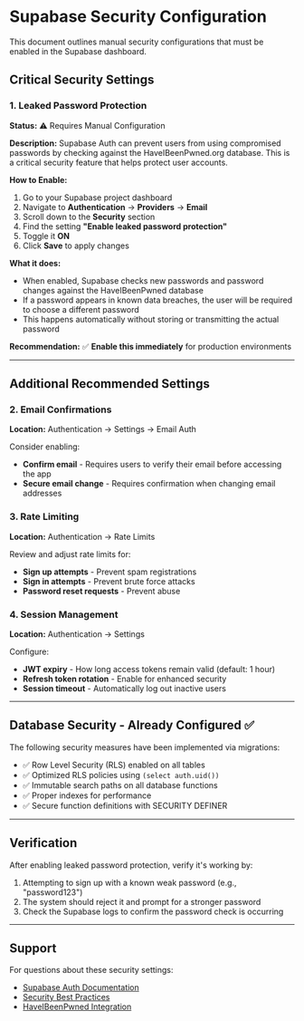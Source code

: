 # Supabase Security Configuration

This document outlines manual security configurations that must be enabled in the Supabase dashboard.

## Critical Security Settings

### 1. Leaked Password Protection

**Status:** ⚠️ Requires Manual Configuration

**Description:**
Supabase Auth can prevent users from using compromised passwords by checking against the HaveIBeenPwned.org database. This is a critical security feature that helps protect user accounts.

**How to Enable:**

1. Go to your Supabase project dashboard
2. Navigate to **Authentication** → **Providers** → **Email**
3. Scroll down to the **Security** section
4. Find the setting **"Enable leaked password protection"**
5. Toggle it **ON**
6. Click **Save** to apply changes

**What it does:**
- When enabled, Supabase checks new passwords and password changes against the HaveIBeenPwned database
- If a password appears in known data breaches, the user will be required to choose a different password
- This happens automatically without storing or transmitting the actual password

**Recommendation:**
✅ **Enable this immediately** for production environments

---

## Additional Recommended Settings

### 2. Email Confirmations

**Location:** Authentication → Settings → Email Auth

Consider enabling:
- **Confirm email** - Requires users to verify their email before accessing the app
- **Secure email change** - Requires confirmation when changing email addresses

### 3. Rate Limiting

**Location:** Authentication → Rate Limits

Review and adjust rate limits for:
- **Sign up attempts** - Prevent spam registrations
- **Sign in attempts** - Prevent brute force attacks
- **Password reset requests** - Prevent abuse

### 4. Session Management

**Location:** Authentication → Settings

Configure:
- **JWT expiry** - How long access tokens remain valid (default: 1 hour)
- **Refresh token rotation** - Enable for enhanced security
- **Session timeout** - Automatically log out inactive users

---

## Database Security - Already Configured ✅

The following security measures have been implemented via migrations:

- ✅ Row Level Security (RLS) enabled on all tables
- ✅ Optimized RLS policies using `(select auth.uid())`
- ✅ Immutable search paths on all database functions
- ✅ Proper indexes for performance
- ✅ Secure function definitions with SECURITY DEFINER

---

## Verification

After enabling leaked password protection, verify it's working by:

1. Attempting to sign up with a known weak password (e.g., "password123")
2. The system should reject it and prompt for a stronger password
3. Check the Supabase logs to confirm the password check is occurring

---

## Support

For questions about these security settings:
- [Supabase Auth Documentation](https://supabase.com/docs/guides/auth)
- [Security Best Practices](https://supabase.com/docs/guides/auth/auth-helpers/security-best-practices)
- [HaveIBeenPwned Integration](https://supabase.com/docs/guides/auth/passwords#password-security)
